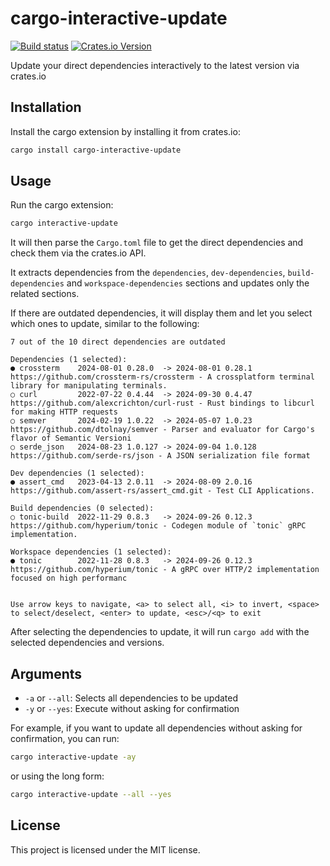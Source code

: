 # cargo-interactive-update

[![Build status](https://github.com/BenJeau/cargo-interactive-update/actions/workflows/release.yaml/badge.svg)](https://github.com/BenJeau/cargo-interactive-update/actions/workflows/release.yaml)
[![Crates.io Version](https://img.shields.io/crates/v/cargo-interactive-update.svg)](https://crates.io/crates/cargo-interactive-update)

Update your direct dependencies interactively to the latest version via crates.io

## Installation

Install the cargo extension by installing it from crates.io:

```bash
cargo install cargo-interactive-update
```

## Usage

Run the cargo extension:

```bash
cargo interactive-update
```

It will then parse the `Cargo.toml` file to get the direct dependencies and check them via the crates.io API.

It extracts dependencies from the `dependencies`, `dev-dependencies`, `build-dependencies` and `workspace-dependencies` sections and updates only the related sections.

If there are outdated dependencies, it will display them and let you select which ones to update, similar to the following:

```
7 out of the 10 direct dependencies are outdated

Dependencies (1 selected):
● crossterm    2024-08-01 0.28.0  -> 2024-08-01 0.28.1   https://github.com/crossterm-rs/crossterm - A crossplatform terminal library for manipulating terminals.
○ curl         2022-07-22 0.4.44  -> 2024-09-30 0.4.47   https://github.com/alexcrichton/curl-rust - Rust bindings to libcurl for making HTTP requests
○ semver       2024-02-19 1.0.22  -> 2024-05-07 1.0.23   https://github.com/dtolnay/semver - Parser and evaluator for Cargo's flavor of Semantic Versioni
○ serde_json   2024-08-23 1.0.127 -> 2024-09-04 1.0.128  https://github.com/serde-rs/json - A JSON serialization file format

Dev dependencies (1 selected):
● assert_cmd   2023-04-13 2.0.11  -> 2024-08-09 2.0.16   https://github.com/assert-rs/assert_cmd.git - Test CLI Applications.

Build dependencies (0 selected):
○ tonic-build  2022-11-29 0.8.3   -> 2024-09-26 0.12.3   https://github.com/hyperium/tonic - Codegen module of `tonic` gRPC implementation.

Workspace dependencies (1 selected):
● tonic        2022-11-28 0.8.3   -> 2024-09-26 0.12.3   https://github.com/hyperium/tonic - A gRPC over HTTP/2 implementation focused on high performanc


Use arrow keys to navigate, <a> to select all, <i> to invert, <space> to select/deselect, <enter> to update, <esc>/<q> to exit
```

After selecting the dependencies to update, it will run `cargo add` with the selected dependencies and versions.

## Arguments

- `-a` or `--all`: Selects all dependencies to be updated
- `-y` or `--yes`: Execute without asking for confirmation

For example, if you want to update all dependencies without asking for confirmation, you can run:

```bash
cargo interactive-update -ay
```

or using the long form:

```bash
cargo interactive-update --all --yes
```

## License

This project is licensed under the MIT license.
